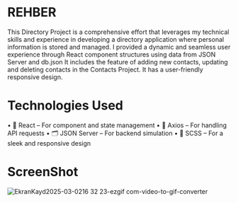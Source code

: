 
# REHBER
This Directory Project is a comprehensive effort that leverages my technical skills and experience in developing a directory application where personal information is stored and managed. I provided a dynamic and seamless user experience through React component structures using data from JSON Server and db.json
It includes the feature of adding new contacts, updating and deleting contacts in the Contacts Project.
It has a user-friendly responsive design.


# Technologies Used
• 🚀 React – For component and state management
• 🔗 Axios – For handling API requests
• 🗂️ JSON Server – For backend simulation
• 🎨 SCSS – For a sleek and responsive design
 
# ScreenShot
![EkranKayd2025-03-0216 32 23-ezgif com-video-to-gif-converter](https://github.com/user-attachments/assets/b7d27550-9ee8-4760-a7d1-e82a39c0e9ac)
